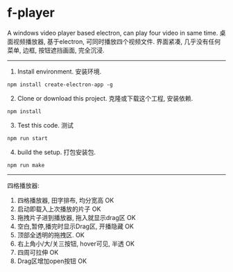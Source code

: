 # f-player
A windows video player based electron, can play four video in same time.
桌面视频播放器, 基于electron, 可同时播放四个视频文件.
界面紧凑, 几乎没有任何菜单, 边框, 按钮遮挡画面, 完全沉浸.

------------------------------------------------------------------------
1. Install environment. 
   安装环境.

`npm install create-electron-app -g`

2. Clone or download this project.
   克隆或下载这个工程, 安装依赖.
   
`npm install`

3. Test this code.
   测试

`npm run start`

4. build the setup.
   打包安装包.

`npm run make`

------------------------------------------------------------------------
四格播放器:
  1. 四格播放器, 田字排布, 均分宽高            OK
  2. 启动即载入上次播放的片子                  OK
  3. 拖拽片子进到播放器, 拖入就显示drag区      OK
  4. 空白,暂停,播完时显示Drag区, 开播隐藏      OK
  5. 顶部全透明的拖拽区.                       OK
  6. 右上角小/大/关三按钮, hover可见, 半透     OK
  7. 四周可拉伸                                OK
  8. Drag区增加open按钮                       OK
